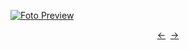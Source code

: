 [![Foto Preview](preview/project-1111.avif)](https://20essentials.github.io/project-1111)

<div align="center" style="display: flex; justify-content: center;">
  <a  href="https://github.com/20essentials/project-1110" target="_blank">&#8592;</a>
  &nbsp;&nbsp;
  <a  href="https://github.com/20essentials/project-1112" target="_blank">&#8594;</a>
</div>
